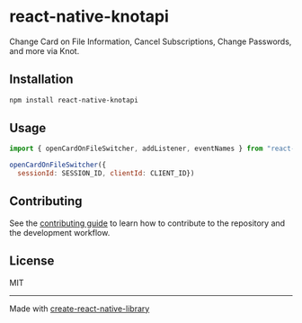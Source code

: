 # react-native-knotapi
Change Card on File Information, Cancel Subscriptions, Change Passwords, and more via Knot.
## Installation

```sh
npm install react-native-knotapi
```

## Usage

```js
import { openCardOnFileSwitcher, addListener, eventNames } from "react-native-knotapi";

openCardOnFileSwitcher({
  sessionId: SESSION_ID, clientId: CLIENT_ID})
  ```

## Contributing

See the [contributing guide](CONTRIBUTING.md) to learn how to contribute to the repository and the development workflow.

## License

MIT

---

Made with [create-react-native-library](https://github.com/callstack/react-native-builder-bob)
